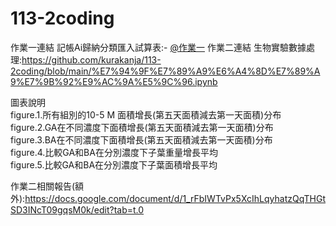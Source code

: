 # 113-2coding
作業一連結 記帳Ai歸納分類匯入試算表:- <a href="(https://github.com/kurakanja/113-2coding/blob/main/HW1.ipynb 
)"> @作業一</a>
作業二連結 生物實驗數據處理:https://github.com/kurakanja/113-2coding/blob/main/%E7%94%9F%E7%89%A9%E6%A4%8D%E7%89%A9%E7%9B%92%E9%AC%9A%E5%9C%96.ipynb

圖表說明  
figure.1.所有組別的10-5 M 面積增長(第五天面積減去第一天面積)分布  
figure.2.GA在不同濃度下面積增長(第五天面積減去第一天面積)分布  
figure.3.BA在不同濃度下面積增長(第五天面積減去第一天面積)分布  
figure.4.比較GA和BA在分別濃度下子葉重量增長平均  
figure.5.比較GA和BA在分別濃度下子葉面積增長平均  

作業二相關報告(額外):https://docs.google.com/document/d/1_rFbIWTvPx5XcIhLqyhatzQqTHGtSD3INcT09gqsM0k/edit?tab=t.0
